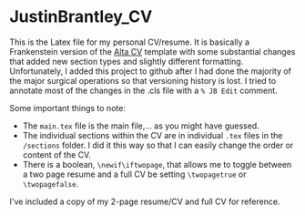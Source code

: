 # JustinBrantley_CV

This is the Latex file for my personal CV/resume. It is basically a Frankenstein version of the [Alta CV](https://github.com/liantze/AltaCV) template with some substantial changes that added new section types and slightly different formatting. Unfortunately, I added this project to github after I had done the majority of the major surgical operations so that versioning history is lost. I tried to annotate most of the changes in the .cls file with a `% JB Edit` comment. 

Some important things to note:

- The `main.tex` file is the main file,... as you might have guessed.
- The individual sections within the CV are in individual `.tex` files in the `/sections` folder. I did it this way so that I can easily change the order or content of the CV.
- There is a boolean, `\newif\iftwopage`, that allows me to toggle between a two page resume and a full CV be setting  `\twopagetrue` or `\twopagefalse`. 

I've included a copy of my 2-page resume/CV and full CV for reference.  
